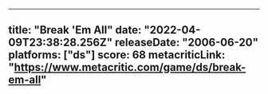 
---
title: "Break 'Em All"
date: "2022-04-09T23:38:28.256Z"
releaseDate: "2006-06-20"
platforms: ["ds"]
score: 68
metacriticLink: "https://www.metacritic.com/game/ds/break-em-all"
---
